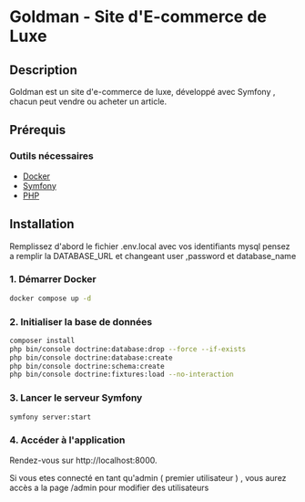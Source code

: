 # Goldman - Site d'E-commerce de Luxe

## Description
Goldman est un site d'e-commerce de luxe, développé avec Symfony , chacun peut vendre ou acheter un article.

## Prérequis

### Outils nécessaires
- [Docker](https://www.docker.com/)
- [Symfony](https://symfony.com/)
- [PHP](https://www.php.net/)

## Installation

Remplissez d'abord le fichier .env.local avec vos identifiants mysql
pensez a remplir la DATABASE_URL et changeant user ,password et database_name

### 1. Démarrer Docker
```sh
docker compose up -d
```

### 2. Initialiser la base de données
```sh
composer install
php bin/console doctrine:database:drop --force --if-exists
php bin/console doctrine:database:create
php bin/console doctrine:schema:create
php bin/console doctrine:fixtures:load --no-interaction
```

### 3. Lancer le serveur Symfony
```sh
symfony server:start
```

### 4. Accéder à l'application

Rendez-vous sur http://localhost:8000.

Si vous etes connecté en tant qu'admin ( premier utilisateur ) , vous aurez accès a la page /admin pour modifier des utilisateurs